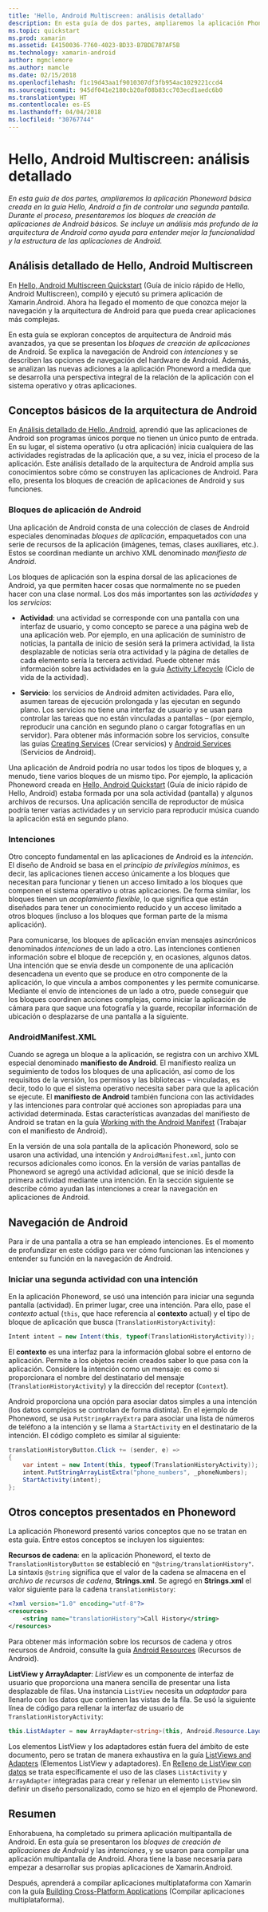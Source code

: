 ```yaml
---
title: 'Hello, Android Multiscreen: análisis detallado'
description: En esta guía de dos partes, ampliaremos la aplicación Phoneword básica creada en la guía Hello, Android a fin de controlar una segunda pantalla. Durante el proceso, presentaremos los bloques de creación de aplicaciones de Android básicos. Se incluye un análisis más profundo de la arquitectura de Android como ayuda para entender mejor la funcionalidad y la estructura de las aplicaciones de Android.
ms.topic: quickstart
ms.prod: xamarin
ms.assetid: E4150036-7760-4023-BD33-B7BDE7B7AF5B
ms.technology: xamarin-android
author: mgmclemore
ms.author: mamcle
ms.date: 02/15/2018
ms.openlocfilehash: f1c19d43aa1f9010307df3fb954ac1029221ccd4
ms.sourcegitcommit: 945df041e2180cb20af08b83cc703ecd1aedc6b0
ms.translationtype: HT
ms.contentlocale: es-ES
ms.lasthandoff: 04/04/2018
ms.locfileid: "30767744"
---
```

# <a name="hello-android-multiscreen-deep-dive"></a>Hello, Android Multiscreen: análisis detallado

_En esta guía de dos partes, ampliaremos la aplicación Phoneword básica creada en la guía Hello, Android a fin de controlar una segunda pantalla. Durante el proceso, presentaremos los bloques de creación de aplicaciones de Android básicos. Se incluye un análisis más profundo de la arquitectura de Android como ayuda para entender mejor la funcionalidad y la estructura de las aplicaciones de Android._

## <a name="hello-android-multiscreen-deep-dive"></a>Análisis detallado de Hello, Android Multiscreen

En [Hello, Android Multiscreen Quickstart](~/android/get-started/hello-android-multiscreen/hello-android-multiscreen-quickstart.md) (Guía de inicio rápido de Hello, Android Multiscreen), compiló y ejecutó su primera aplicación de Xamarin.Android.
Ahora ha llegado el momento de que conozca mejor la navegación y la arquitectura de Android para que pueda crear aplicaciones más complejas.

En esta guía se exploran conceptos de arquitectura de Android más avanzados, ya que se presentan los *bloques de creación de aplicaciones* de Android. Se explica la navegación de Android con *intenciones* y se describen las opciones de navegación del hardware de Android. Además, se analizan las nuevas adiciones a la aplicación Phoneword a medida que se desarrolla una perspectiva integral de la relación de la aplicación con el sistema operativo y otras aplicaciones.


## <a name="android-architecture-basics"></a>Conceptos básicos de la arquitectura de Android

En [Análisis detallado de Hello, Android](~/android/get-started/hello-android/hello-android-deepdive.md), aprendió que las aplicaciones de Android son programas únicos porque no tienen un único punto de entrada. En su lugar, el sistema operativo (u otra aplicación) inicia cualquiera de las actividades registradas de la aplicación que, a su vez, inicia el proceso de la aplicación. Este análisis detallado de la arquitectura de Android amplía sus conocimientos sobre cómo se construyen las aplicaciones de Android. Para ello, presenta los bloques de creación de aplicaciones de Android y sus funciones.


### <a name="android-application-blocks"></a>Bloques de aplicación de Android

Una aplicación de Android consta de una colección de clases de Android especiales denominadas *bloques de aplicación*, empaquetados con una serie de recursos de la aplicación (imágenes, temas, clases auxiliares, etc.). Estos se coordinan mediante un archivo XML denominado *manifiesto de Android*.

Los bloques de aplicación son la espina dorsal de las aplicaciones de Android, ya que permiten hacer cosas que normalmente no se pueden hacer con una clase normal. Los dos más importantes son las _actividades_ y los _servicios_:

-   **Actividad**: una actividad se corresponde con una pantalla con una interfaz de usuario, y como concepto se parece a una página web de una aplicación web. Por ejemplo, en una aplicación de suministro de noticias, la pantalla de inicio de sesión será la primera actividad, la lista desplazable de noticias sería otra actividad y la página de detalles de cada elemento sería la tercera actividad. Puede obtener más información sobre las actividades en la guía [Activity Lifecycle](~/android/app-fundamentals/activity-lifecycle/index.md) (Ciclo de vida de la actividad).

-   **Servicio**: los servicios de Android admiten actividades. Para ello, asumen tareas de ejecución prolongada y las ejecutan en segundo plano. Los servicios no tiene una interfaz de usuario y se usan para controlar las tareas que no están vinculadas a pantallas &ndash; (por ejemplo, reproducir una canción en segundo plano o cargar fotografías en un servidor). Para obtener más información sobre los servicios, consulte las guías [Creating Services](~/android/app-fundamentals/services/index.md) (Crear servicios) y [Android Services](~/android/app-fundamentals/services/index.md) (Servicios de Android).


Una aplicación de Android podría no usar todos los tipos de bloques y, a menudo, tiene varios bloques de un mismo tipo. Por ejemplo, la aplicación Phoneword creada en [Hello, Android Quickstart](~/android/get-started/hello-android/hello-android-quickstart.md) (Guía de inicio rápido de Hello, Android) estaba formada por una sola actividad (pantalla) y algunos archivos de recursos. Una aplicación sencilla de reproductor de música podría tener varias actividades y un servicio para reproducir música cuando la aplicación está en segundo plano.

### <a name="intents"></a>Intenciones

Otro concepto fundamental en las aplicaciones de Android es la *intención*.
El diseño de Android se basa en el *principio de privilegios mínimos*, es decir, las aplicaciones tienen acceso únicamente a los bloques que necesitan para funcionar y tienen un acceso limitado a los bloques que componen el sistema operativo u otras aplicaciones. De forma similar, los bloques tienen un *acoplamiento flexible*, lo que significa que están diseñados para tener un conocimiento reducido y un acceso limitado a otros bloques (incluso a los bloques que forman parte de la misma aplicación).

Para comunicarse, los bloques de aplicación envían mensajes asincrónicos denominados *intenciones* de un lado a otro. Las intenciones contienen información sobre el bloque de recepción y, en ocasiones, algunos datos. Una intención que se envía desde un componente de una aplicación desencadena un evento que se produce en otro componente de la aplicación, lo que vincula a ambos componentes y les permite comunicarse. Mediante el envío de intenciones de un lado a otro, puede conseguir que los bloques coordinen acciones complejas, como iniciar la aplicación de cámara para que saque una fotografía y la guarde, recopilar información de ubicación o desplazarse de una pantalla a la siguiente.


### <a name="androidmanifestxml"></a>AndroidManifest.XML

Cuando se agrega un bloque a la aplicación, se registra con un archivo XML especial denominado **manifiesto de Android**. El manifiesto realiza un seguimiento de todos los bloques de una aplicación, así como de los requisitos de la versión, los permisos y las bibliotecas &ndash; vinculadas, es decir, todo lo que el sistema operativo necesita saber para que la aplicación se ejecute. El **manifiesto de Android** también funciona con las actividades y las intenciones para controlar qué acciones son apropiadas para una actividad determinada. Estas características avanzadas del manifiesto de Android se tratan en la guía [Working with the Android Manifest](~/android/platform/android-manifest.md) (Trabajar con el manifiesto de Android).

En la versión de una sola pantalla de la aplicación Phoneword, solo se usaron una actividad, una intención y `AndroidManifest.xml`, junto con recursos adicionales como iconos. En la versión de varias pantallas de Phoneword se agregó una actividad adicional, que se inició desde la primera actividad mediante una intención. En la sección siguiente se describe cómo ayudan las intenciones a crear la navegación en aplicaciones de Android.

## <a name="android-navigation"></a>Navegación de Android

Para ir de una pantalla a otra se han empleado intenciones. Es el momento de profundizar en este código para ver cómo funcionan las intenciones y entender su función en la navegación de Android.


### <a name="launching-a-second-activity-with-an-intent"></a>Iniciar una segunda actividad con una intención

En la aplicación Phoneword, se usó una intención para iniciar una segunda pantalla (actividad). En primer lugar, cree una intención. Para ello, pase el *contexto* actual (`this`, que hace referencia al **contexto** actual) y el tipo de bloque de aplicación que busca (`TranslationHistoryActivity`):

```csharp
Intent intent = new Intent(this, typeof(TranslationHistoryActivity));
```

El **contexto** es una interfaz para la información global sobre el entorno de aplicación. Permite a los objetos recién creados saber lo que pasa con la aplicación. Considere la intención como un mensaje: es como si proporcionara el nombre del destinatario del mensaje (`TranslationHistoryActivity`) y la dirección del receptor (`Context`).

Android proporciona una opción para asociar datos simples a una intención (los datos complejos se controlan de forma distinta). En el ejemplo de Phoneword, se usa `PutStringArrayExtra` para asociar una lista de números de teléfono a la intención y se llama a `StartActivity` en el destinatario de la intención. El código completo es similar al siguiente:

```csharp
translationHistoryButton.Click += (sender, e) =>
{
    var intent = new Intent(this, typeof(TranslationHistoryActivity));
    intent.PutStringArrayListExtra("phone_numbers", _phoneNumbers);
    StartActivity(intent);
};
```


## <a name="additional-concepts-introduced-in-phoneword"></a>Otros conceptos presentados en Phoneword

La aplicación Phoneword presentó varios conceptos que no se tratan en esta guía. Entre estos conceptos se incluyen los siguientes:

**Recursos de cadena**: en la aplicación Phoneword, el texto de `TranslationHistoryButton` se estableció en `"@string/translationHistory"`. La sintaxis `@string` significa que el valor de la cadena se almacena en el _archivo de recursos de cadena_, **Strings.xml**. Se agregó en **Strings.xml** el valor siguiente para la cadena `translationHistory`:

```xml
<?xml version="1.0" encoding="utf-8"?>
<resources>
    <string name="translationHistory">Call History</string>
</resources>
```

Para obtener más información sobre los recursos de cadena y otros recursos de Android, consulte la guía [Android Resources](~/android/app-fundamentals/resources-in-android/index.md) (Recursos de Android).

**ListView y ArrayAdapter**: _ListView_ es un componente de interfaz de usuario que proporciona una manera sencilla de presentar una lista desplazable de filas. Una instancia `ListView` necesita un _adaptador_ para llenarlo con los datos que contienen las vistas de la fila. Se usó la siguiente línea de código para rellenar la interfaz de usuario de `TranslationHistoryActivity`:

```csharp
this.ListAdapter = new ArrayAdapter<string>(this, Android.Resource.Layout.SimpleListItem1, phoneNumbers);
```

Los elementos ListView y los adaptadores están fuera del ámbito de este documento, pero se tratan de manera exhaustiva en la guía [ListViews and Adapters](~/android/user-interface/layouts/list-view/index.md) (Elementos ListView y adaptadores).
En [Relleno de ListView con datos](~/android/user-interface/layouts/list-view/populating.md) se trata específicamente el uso de las clases `ListActivity` y `ArrayAdapter` integradas para crear y rellenar un elemento `ListView` sin definir un diseño personalizado, como se hizo en el ejemplo de Phoneword.


## <a name="summary"></a>Resumen

Enhorabuena, ha completado su primera aplicación multipantalla de Android. En esta guía se presentaron los *bloques de creación de aplicaciones de Android* y las *intenciones*, y se usaron para compilar una aplicación multipantalla de Android. Ahora tiene la base necesaria para empezar a desarrollar sus propias aplicaciones de Xamarin.Android.

Después, aprenderá a compilar aplicaciones multiplataforma con Xamarin con la guía [Building Cross-Platform Applications](~/cross-platform/app-fundamentals/building-cross-platform-applications/index.md) (Compilar aplicaciones multiplataforma).

